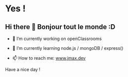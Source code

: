 # Yes !

## Hi there 👋  Bonjour tout le monde :D


<!--
**jmcob/jmcob** is a ✨ _special_ ✨ repository because its `README.md` (this file) appears on your GitHub profile.

Here are some ideas to get you started:
-->


- 🔭 I’m currently working on openClassrooms

- 🌱 I’m currently learning node.js / mongoDB / express()

- 📫 How to reach me: www.jmax.dev

Have a nice day !



